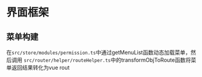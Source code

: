 # 界面框架

## 菜单构建
在`src/store/modules/permission.ts`中通过getMenuList函数动态加载菜单，然后调用
`src/router/helper/routeHelper.ts`中的transformObjToRoute函数将菜单返回结果转化为vue rout